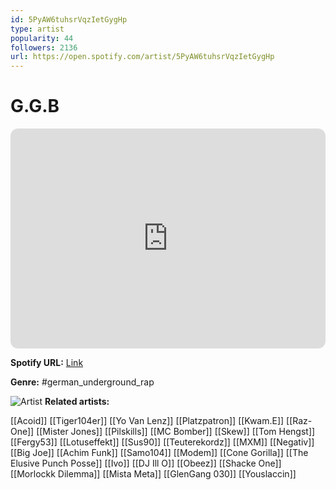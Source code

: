 ```yaml
---
id: 5PyAW6tuhsrVqzIetGygHp
type: artist
popularity: 44
followers: 2136
url: https://open.spotify.com/artist/5PyAW6tuhsrVqzIetGygHp
---
```

# G.G.B

<iframe style="border-radius:12px" src="https://open.spotify.com/embed/artist/5PyAW6tuhsrVqzIetGygHp" width="100%" height="352" frameBorder="0" allowfullscreen="" allow="autoplay; clipboard-write; encrypted-media; fullscreen; picture-in-picture" loading="lazy"></iframe>

**Spotify URL:** [Link](https://open.spotify.com/artist/5PyAW6tuhsrVqzIetGygHp)

**Genre:**  #german_underground_rap

![Artist](https://i.scdn.co/image/ab6761610000e5eb17367d51963ec2b2bd430802)
**Related artists:**

[[Acoid]]
[[Tiger104er]]
[[Yo Van Lenz]]
[[Platzpatron]]
[[Kwam.E]]
[[Raz-One]]
[[Mister Jones]]
[[Pilskills]]
[[MC Bomber]]
[[Skew]]
[[Tom Hengst]]
[[Fergy53]]
[[Lotuseffekt]]
[[Sus90]]
[[Teuterekordz]]
[[MXM]]
[[Negativ]]
[[Big Joe]]
[[Achim Funk]]
[[Samo104]]
[[Modem]]
[[Cone Gorilla]]
[[The Elusive Punch Posse]]
[[Ivo]]
[[DJ Ill O]]
[[Obeez]]
[[Shacke One]]
[[Morlockk Dilemma]]
[[Mista Meta]]
[[GlenGang 030]]
[[Youslaccin]]
